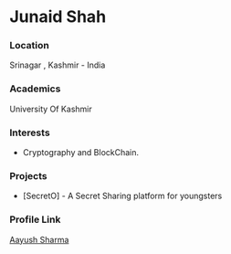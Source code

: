 # Junaid Shah

### Location

Srinagar , Kashmir  - India

### Academics

University Of Kashmir

### Interests

- Cryptography and BlockChain.


### Projects

- [SecretO] - A Secret Sharing platform for youngsters

### Profile Link

[Aayush Sharma](https://github.com/jsh854)